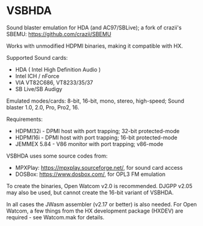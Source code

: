 # VSBHDA
Sound blaster emulation for HDA (and AC97/SBLive); a fork of crazii's SBEMU: https://github.com/crazii/SBEMU

Works with unmodified HDPMI binaries, making it compatible with HX.

Supported Sound cards:
 * HDA ( Intel High Definition Audio )
 * Intel ICH / nForce
 * VIA VT82C686, VT8233/35/37
 * SB Live/SB Audigy

Emulated modes/cards:
8-bit, 16-bit, mono, stereo, high-speed;
Sound blaster 1.0, 2.0, Pro, Pro2, 16.

Requirements:
 * HDPMI32i - DPMI host with port trapping; 32-bit protected-mode
 * HDPMI16i - DPMI host with port trapping; 16-bit protected-mode
 * JEMMEX 5.84 - V86 monitor with port trapping; v86-mode
 
VSBHDA uses some source codes from:
 * MPXPlay: https://mpxplay.sourceforge.net/, for sound card access
 * DOSBox: https://www.dosbox.com/, for OPL3 FM emulation

To create the binaries, Open Watcom v2.0 is recommended. DJGPP v2.05
may also be used, but cannot create the 16-bit variant of VSBHDA.

In all cases the JWasm assembler (v2.17 or better) is also needed.
For Open Watcom, a few things from the HX development package (HXDEV)
are required - see Watcom.mak for details.
